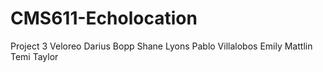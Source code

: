 # CMS611-Echolocation
Project 3
Veloreo
Darius Bopp
Shane Lyons
Pablo Villalobos
Emily Mattlin
Temi Taylor

